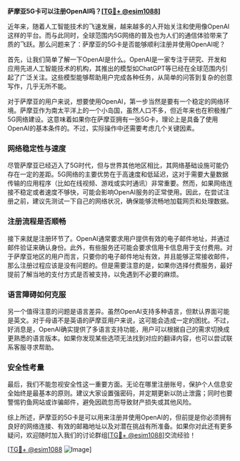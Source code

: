 **萨摩亚5G卡可以注册OpenAI吗？[[TG💪+ @esim1088](https://t.me/s/esim1088)]**

近年来，随着人工智能技术的飞速发展，越来越多的人开始关注和使用像OpenAI这样的平台。而与此同时，全球范围内5G网络的普及也为人们的通信体验带来了质的飞跃。那么问题来了：萨摩亚的5G卡是否能够顺利注册并使用OpenAI呢？

首先，让我们简单了解一下OpenAI是什么。OpenAI是一家专注于研究、开发和应用先进人工智能技术的机构，其推出的模型如ChatGPT等已经在全球范围内引起了广泛关注。这些模型能够帮助用户完成各种任务，从简单的问答到复杂的创意写作，几乎无所不能。

对于萨摩亚的用户来说，想要使用OpenAI，第一步当然是要有一个稳定的网络环境。萨摩亚作为南太平洋上的一个小岛国，虽然人口不多，但近年来也在积极推广5G网络建设。这意味着如果你在萨摩亚拥有一张5G卡，理论上是具备了使用OpenAI的基本条件的。不过，实际操作中还需要考虑几个关键因素。

### 网络稳定性与速度

尽管萨摩亚已经迈入了5G时代，但与世界其他地区相比，其网络基础设施可能仍存在一定的差距。5G网络的主要优势在于高速度和低延迟，这对于需要大量数据传输的应用程序（比如在线视频、游戏或实时通讯）非常重要。然而，如果网络连接不稳定或者速度不够快，可能会影响OpenAI服务的正常使用。因此，在尝试注册之前，建议先测试一下自己的网络状况，确保能够流畅地加载网页和处理数据。

### 注册流程是否顺畅

接下来就是注册环节了。OpenAI通常要求用户提供有效的电子邮件地址，并通过邮件验证来确认身份。此外，有些服务还可能会要求信用卡信息用于支付费用。对于萨摩亚地区的用户而言，只要你的电子邮件地址有效，并且能够正常接收邮件，那么注册过程应该是没有问题的。但是需要注意的是，如果你选择付费服务，最好提前了解当地的支付方式是否被支持，以免遇到不必要的麻烦。

### 语言障碍如何克服

另一个值得注意的问题是语言差异。虽然OpenAI支持多种语言，但默认界面可能是英文。对于母语不是英语的萨摩亚用户来说，这可能会造成一定的困扰。不过，好消息是，OpenAI确实提供了多语言支持功能，用户可以根据自己的需求切换成更熟悉的语言版本。如果你发现某些选项无法找到对应的翻译内容，也可以尝试联系客服寻求帮助。

### 安全性考量

最后，我们不能忽视安全性这一重要方面。无论在哪里注册账号，保护个人信息安全始终是最基本的原则。建议大家设置强密码，并定期更新以防止泄露；同时也要警惕钓鱼网站或诈骗邮件，避免因疏忽而导致财产损失或其他风险。

综上所述，萨摩亚的5G卡是可以用来注册并使用OpenAI的，但前提是你必须拥有良好的网络连接、有效的邮箱地址以及对潜在挑战有所准备。如果你对此还有更多疑问，欢迎随时加入我们的讨论群组[[TG💪+ @esim1088](https://t.me/s/esim1088)]交流经验！

[[TG💪+ @esim1088](https://t.me/s/esim1088) ![Image](https://i.postimg.cc/4NQfJmqS/Snipaste-2025-05-13-00-14-12.png)]